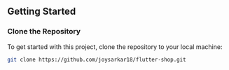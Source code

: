 

## Getting Started

### Clone the Repository

To get started with this project, clone the repository to your local machine:

```bash
git clone https://github.com/joysarkar18/flutter-shop.git

